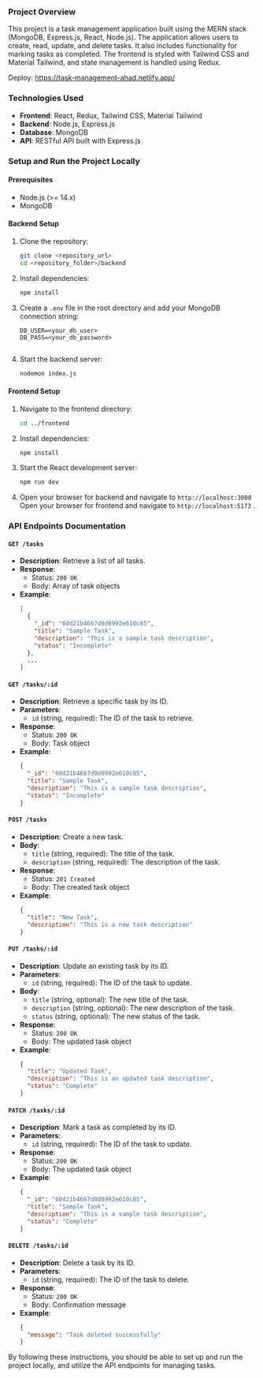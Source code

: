 ### Project Overview

This project is a task management application built using the MERN stack (MongoDB, Express.js, React, Node.js). The application allows users to create, read, update, and delete tasks. It also includes functionality for marking tasks as completed. The frontend is styled with Tailwind CSS and Material Tailwind, and state management is handled using Redux.

Deploy: https://task-management-ahad.netlify.app/

### Technologies Used
- **Frontend**: React, Redux, Tailwind CSS, Material Tailwind
- **Backend**: Node.js, Express.js
- **Database**: MongoDB
- **API**: RESTful API built with Express.js

### Setup and Run the Project Locally

#### Prerequisites
- Node.js (>= 14.x)
- MongoDB

#### Backend Setup
1. Clone the repository:
   ```sh
   git clone <repository_url>
   cd <repository_folder>/backend
   ```

2. Install dependencies:
   ```sh
   npm install
   ```

3. Create a `.env` file in the root directory and add your MongoDB connection string:
   ```env
   DB_USER=<your_db_user>
   DB_PASS=<your_db_password>
 
   ```

4. Start the backend server:
   ```sh
   nodemon index.js
   ```

#### Frontend Setup
1. Navigate to the frontend directory:
   ```sh
   cd ../frontend
   ```

2. Install dependencies:
   ```sh
   npm install
   ```

3. Start the React development server:
   ```sh
   npm run dev
   ```

4. Open your browser for backend and navigate to `http://localhost:3000`
Open your browser for frontend and navigate to `http://localhost:5173`
.

### API Endpoints Documentation

#### `GET /tasks`
- **Description**: Retrieve a list of all tasks.
- **Response**: 
  - Status: `200 OK`
  - Body: Array of task objects
- **Example**:
  ```json
  [
    {
      "_id": "60d21b4667d0d8992e610c85",
      "title": "Sample Task",
      "description": "This is a sample task description",
      "status": "Incomplete"
    },
    ...
  ]
  ```

#### `GET /tasks/:id`
- **Description**: Retrieve a specific task by its ID.
- **Parameters**: 
  - `id` (string, required): The ID of the task to retrieve.
- **Response**:
  - Status: `200 OK`
  - Body: Task object
- **Example**:
  ```json
  {
    "_id": "60d21b4667d0d8992e610c85",
    "title": "Sample Task",
    "description": "This is a sample task description",
    "status": "Incomplete"
  }
  ```

#### `POST /tasks`
- **Description**: Create a new task.
- **Body**:
  - `title` (string, required): The title of the task.
  - `description` (string, required): The description of the task.
- **Response**:
  - Status: `201 Created`
  - Body: The created task object
- **Example**:
  ```json
  {
    "title": "New Task",
    "description": "This is a new task description"
  }
  ```

#### `PUT /tasks/:id`
- **Description**: Update an existing task by its ID.
- **Parameters**:
  - `id` (string, required): The ID of the task to update.
- **Body**:
  - `title` (string, optional): The new title of the task.
  - `description` (string, optional): The new description of the task.
  - `status` (string, optional): The new status of the task.
- **Response**:
  - Status: `200 OK`
  - Body: The updated task object
- **Example**:
  ```json
  {
    "title": "Updated Task",
    "description": "This is an updated task description",
    "status": "Complete"
  }
  ```

#### `PATCH /tasks/:id`
- **Description**: Mark a task as completed by its ID.
- **Parameters**:
  - `id` (string, required): The ID of the task to update.
- **Response**:
  - Status: `200 OK`
  - Body: The updated task object
- **Example**:
  ```json
  {
    "_id": "60d21b4667d0d8992e610c85",
    "title": "Sample Task",
    "description": "This is a sample task description",
    "status": "Complete"
  }
  ```

#### `DELETE /tasks/:id`
- **Description**: Delete a task by its ID.
- **Parameters**:
  - `id` (string, required): The ID of the task to delete.
- **Response**:
  - Status: `200 OK`
  - Body: Confirmation message
- **Example**:
  ```json
  {
    "message": "Task deleted successfully"
  }
  ```

By following these instructions, you should be able to set up and run the project locally, and utilize the API endpoints for managing tasks.
